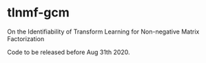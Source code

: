 # tlnmf-gcm
On the Identifiability of Transform Learning for Non-negative Matrix Factorization

Code to be released before Aug 31th 2020. 

